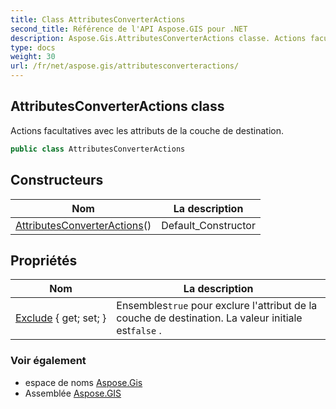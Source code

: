 ```yaml
---
title: Class AttributesConverterActions
second_title: Référence de l'API Aspose.GIS pour .NET
description: Aspose.Gis.AttributesConverterActions classe. Actions facultatives avec les attributs de la couche de destination.
type: docs
weight: 30
url: /fr/net/aspose.gis/attributesconverteractions/
---
```

## AttributesConverterActions class

Actions facultatives avec les attributs de la couche de destination.

```csharp
public class AttributesConverterActions
```

## Constructeurs

| Nom | La description |
| --- | --- |
| [AttributesConverterActions](attributesconverteractions/)() | Default_Constructor |

## Propriétés

| Nom | La description |
| --- | --- |
| [Exclude](../../aspose.gis/attributesconverteractions/exclude/) { get; set; } | Ensembles`true` pour exclure l'attribut de la couche de destination. La valeur initiale est`false` . |

### Voir également

* espace de noms [Aspose.Gis](../../aspose.gis/)
* Assemblée [Aspose.GIS](../../)


